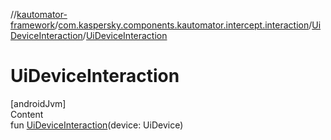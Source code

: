 //[kautomator-framework](../../index.md)/[com.kaspersky.components.kautomator.intercept.interaction](../index.md)/[UiDeviceInteraction](index.md)/[UiDeviceInteraction](-ui-device-interaction.md)



# UiDeviceInteraction  
[androidJvm]  
Content  
fun [UiDeviceInteraction](-ui-device-interaction.md)(device: UiDevice)  



